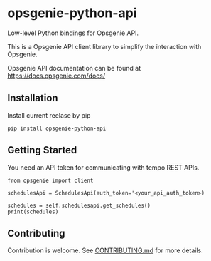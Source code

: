 # opsgenie-python-api

Low-level Python bindings for Opsgenie API.

This is a Opsgenie API client library to simplify the interaction with Opsgenie.

Opsgenie API documentation can be found at https://docs.opsgenie.com/docs/

## Installation

Install current reelase by pip

```
pip install opsgenie-python-api
```

## Getting Started

You need an API token for communicating with tempo REST APIs. 

```
from opsgenie import client

schedulesApi = SchedulesApi(auth_token='<your_api_auth_token>)

schedules = self.schedulesapi.get_schedules()
print(schedules)
```


## Contributing

Contribution is welcome. See [CONTRIBUTING.md](CONTRIBUTING.md) for more details.
